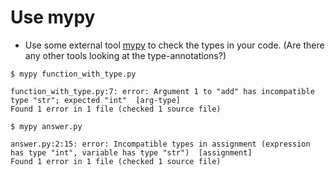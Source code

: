 # Use mypy

* Use some external tool [mypy](https://www.mypy-lang.org/) to check the types in your code. (Are there any other tools looking at the type-annotations?)

```
$ mypy function_with_type.py

function_with_type.py:7: error: Argument 1 to "add" has incompatible type "str"; expected "int"  [arg-type]
Found 1 error in 1 file (checked 1 source file)
```


```
$ mypy answer.py

answer.py:2:15: error: Incompatible types in assignment (expression has type "int", variable has type "str")  [assignment]
Found 1 error in 1 file (checked 1 source file)
```



